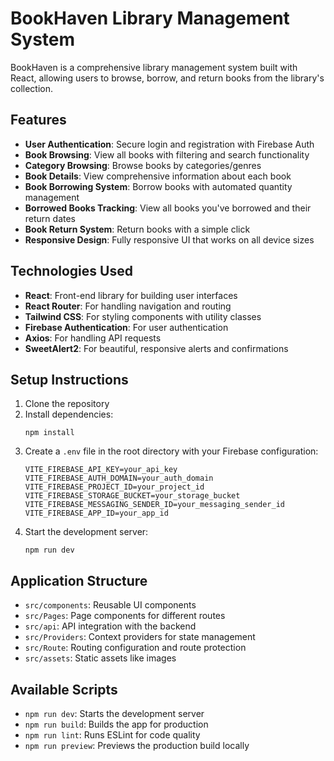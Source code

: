 # BookHaven Library Management System

BookHaven is a comprehensive library management system built with React, allowing users to browse, borrow, and return books from the library's collection.

## Features

- **User Authentication**: Secure login and registration with Firebase Auth
- **Book Browsing**: View all books with filtering and search functionality
- **Category Browsing**: Browse books by categories/genres
- **Book Details**: View comprehensive information about each book
- **Book Borrowing System**: Borrow books with automated quantity management
- **Borrowed Books Tracking**: View all books you've borrowed and their return dates
- **Book Return System**: Return books with a simple click
- **Responsive Design**: Fully responsive UI that works on all device sizes

## Technologies Used

- **React**: Front-end library for building user interfaces
- **React Router**: For handling navigation and routing
- **Tailwind CSS**: For styling components with utility classes
- **Firebase Authentication**: For user authentication
- **Axios**: For handling API requests
- **SweetAlert2**: For beautiful, responsive alerts and confirmations

## Setup Instructions

1. Clone the repository
2. Install dependencies:
   ```
   npm install
   ```
3. Create a `.env` file in the root directory with your Firebase configuration:
   ```
   VITE_FIREBASE_API_KEY=your_api_key
   VITE_FIREBASE_AUTH_DOMAIN=your_auth_domain
   VITE_FIREBASE_PROJECT_ID=your_project_id
   VITE_FIREBASE_STORAGE_BUCKET=your_storage_bucket
   VITE_FIREBASE_MESSAGING_SENDER_ID=your_messaging_sender_id
   VITE_FIREBASE_APP_ID=your_app_id
   ```
4. Start the development server:
   ```
   npm run dev
   ```

## Application Structure

- `src/components`: Reusable UI components
- `src/Pages`: Page components for different routes
- `src/api`: API integration with the backend
- `src/Providers`: Context providers for state management
- `src/Route`: Routing configuration and route protection
- `src/assets`: Static assets like images

## Available Scripts

- `npm run dev`: Starts the development server
- `npm run build`: Builds the app for production
- `npm run lint`: Runs ESLint for code quality
- `npm run preview`: Previews the production build locally
